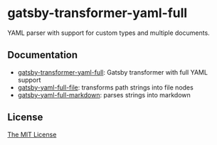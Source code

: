 # gatsby-transformer-yaml-full

YAML parser with support for custom types and multiple documents.

## Documentation

- [gatsby-transformer-yaml-full](./packages/gatsby-transformer-yaml-full): Gatsby transformer with full YAML support
- [gatsby-yaml-full-file](./packages/gatsby-yaml-full-file): transforms path strings into file nodes
- [gatsby-yaml-full-markdown](./packages/gatsby-yaml-full-markdown): parses strings into markdown

## License

[The MIT License](./LICENSE)
